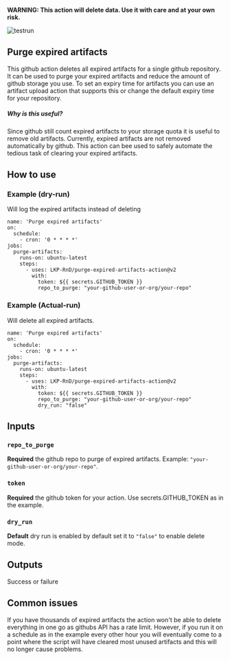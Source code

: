 **WARNING: This action will delete data. Use it with care and at your own risk.**

![testrun](https://github.com/LKP-RnD/purge-expired-artifacts-action/workflows/Build/badge.svg)

## Purge expired artifacts

This github action deletes all expired artifacts for a single github repository. It can be used to 
purge your expired artifacts and reduce the amount of github storage you use. To set an expiry time for artifacts you can use an artifact upload action that supports this or change the default expiry time for your repository.

##### Why is this useful?
Since github still count expired artifacts to your storage quota it is useful to remove old artifacts. Currently, expired artifacts are not removed automatically by github. This action can bee used to safely automate the tedious task of clearing your expired artifacts. 

## How to use
### Example (dry-run)
Will log the expired artifacts instead of deleting

```
name: 'Purge expired artifacts'
on:
  schedule:
    - cron: '0 * * * *'
jobs:
  purge-artifacts:
    runs-on: ubuntu-latest
    steps:
      - uses: LKP-RnD/purge-expired-artifacts-action@v2
        with:
          token: ${{ secrets.GITHUB_TOKEN }}
          repo_to_purge: "your-github-user-or-org/your-repo"
```

### Example (Actual-run)
Will delete all expired artifacts.
```
name: 'Purge expired artifacts'
on:
  schedule:
    - cron: '0 * * * *'
jobs:
  purge-artifacts:
    runs-on: ubuntu-latest
    steps:
      - uses: LKP-RnD/purge-expired-artifacts-action@v2
        with:
          token: ${{ secrets.GITHUB_TOKEN }}
          repo_to_purge: "your-github-user-or-org/your-repo"
          dry_run: "false"
```


## Inputs
### `repo_to_purge`
**Required** the github repo to purge of expired artifacts. Example: `"your-github-user-or-org/your-repo"`.

### `token`
**Required** the github token for your action. Use secrets.GITHUB_TOKEN as in the example.

### `dry_run`
**Default** dry run is enabled by default set it to ```"false"``` to enable delete mode.


## Outputs
Success or failure

## Common issues
If you have thousands of expired artifacts the action won't be able to delete everything in one go as githubs API has a rate limit. 
However, if you run it on a schedule as in the example every other hour you will eventually come to a point where the script will have cleared most unused artifacts and this will no longer cause problems.
